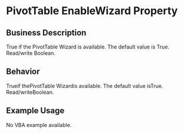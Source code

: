 # PivotTable EnableWizard Property

## Business Description
True if the PivotTable Wizard is available. The default value is True. Read/write Boolean.

## Behavior
Trueif thePivotTable Wizardis available. The default value isTrue. Read/writeBoolean.

## Example Usage
No VBA example available.